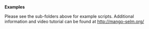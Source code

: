 __Examples__

Please see the sub-folders above for example scripts.  Additional information and video tutorial can be found at http://mango-selm.org/
